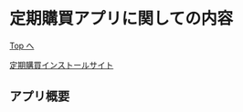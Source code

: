 # 定期購買アプリに関しての内容

[Top へ](../../README.md)

[定期購買インストールサイト](https://apps.shopify.com/huckleberry-subscription?locale=ja)

## アプリ概要
